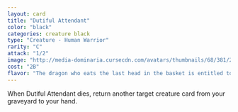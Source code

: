 ```yaml
---
layout: card
title: "Dutiful Attendant"
color: "black"
categories: creature black
type: "Creature - Human Warrior"
rarity: "C"
attack: "1/2"
image: "http://media-dominaria.cursecdn.com/avatars/thumbnails/68/381/200/283/635618464693747110.png"
cost: "2B"
flavor: "The dragon who eats the last head in the basket is entitled to the servant&#x27;s."
---
```


When Dutiful Attendant dies, return another target creature card from your graveyard to your hand.
